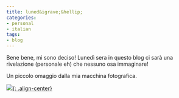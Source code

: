```yaml
---
title: luned&igrave;&hellip;
categories:
- personal
- italian
tags:
- blog
---
```

Bene bene, mi sono deciso! Lunedì sera in questo blog ci sarà una rivelazione
(personale eh) che nessuno osa immaginare!

Un piccolo omaggio dalla mia macchina fotografica.  
  
[![]({{site.url}}/images/IMG_0373.JPG){: .align-center}]({{site.url}}/images/IMG_0373.JPG)

  

